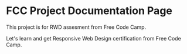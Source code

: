 # FCC Project Documentation Page

This project is for RWD assesment from Free Code Camp.

Let's learn and get Responsive Web Design certification from Free Code Camp.
